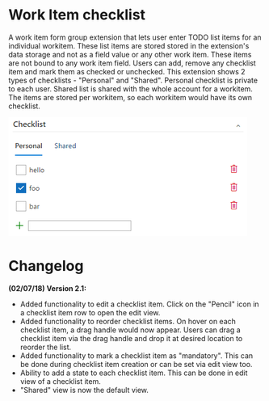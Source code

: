 # Work Item checklist

A work item form group extension that lets user enter TODO list items for an individual workitem. These list items are stored stored in the extension's data storage and not as a field value or any other work item. These items are not bound to any work item field. 
Users can add, remove any checklist item and mark them as checked or unchecked. This extension shows 2 types of checklists - "Personal" and "Shared". Personal checklist is private to each user. Shared list is shared with the whole account for a workitem. The items are stored per workitem, so each workitem would have its own checklist.

![Group](images/checklist.png)

# Changelog
<a name="changelog" id="changelog"></a>
**(02/07/18) Version 2.1:** 
* Added functionality to edit a checklist item. Click on the "Pencil" icon in a checklist item row to open the edit view.
* Added functionality to reorder checklist items. On hover on each checklist item, a drag handle would now appear. Users can drag a checklist item via the drag handle and drop it at desired location to reorder the list.
* Added functionality to mark a checklist item as "mandatory". This can be done during checklist item creation or can be set via edit view too.
* Ability to add a state to each checklist item. This can be done in edit view of a checklist item.
* "Shared" view is now the default view.